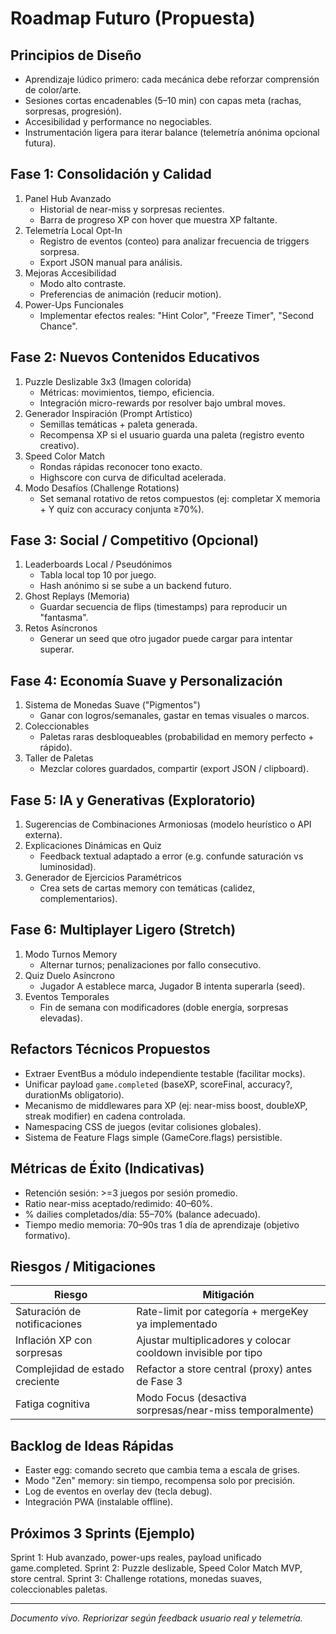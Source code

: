 # Roadmap Futuro (Propuesta)

## Principios de Diseño

- Aprendizaje lúdico primero: cada mecánica debe reforzar comprensión de color/arte.
- Sesiones cortas encadenables (5–10 min) con capas meta (rachas, sorpresas, progresión).
- Accesibilidad y performance no negociables.
- Instrumentación ligera para iterar balance (telemetría anónima opcional futura).

## Fase 1: Consolidación y Calidad

1. Panel Hub Avanzado
   - Historial de near-miss y sorpresas recientes.
   - Barra de progreso XP con hover que muestra XP faltante.
2. Telemetría Local Opt-In
   - Registro de eventos (conteo) para analizar frecuencia de triggers sorpresa.
   - Export JSON manual para análisis.
3. Mejoras Accesibilidad
   - Modo alto contraste.
   - Preferencias de animación (reducir motion).
4. Power-Ups Funcionales
   - Implementar efectos reales: "Hint Color", "Freeze Timer", "Second Chance".

## Fase 2: Nuevos Contenidos Educativos

1. Puzzle Deslizable 3x3 (Imagen colorida)
   - Métricas: movimientos, tiempo, eficiencia.
   - Integración micro-rewards por resolver bajo umbral moves.
2. Generador Inspiración (Prompt Artístico)
   - Semillas temáticas + paleta generada.
   - Recompensa XP si el usuario guarda una paleta (registro evento creativo).
3. Speed Color Match
   - Rondas rápidas reconocer tono exacto.
   - Highscore con curva de dificultad acelerada.
4. Modo Desafíos (Challenge Rotations)
   - Set semanal rotativo de retos compuestos (ej: completar X memoria + Y quiz con accuracy conjunta ≥70%).

## Fase 3: Social / Competitivo (Opcional)

1. Leaderboards Local / Pseudónimos
   - Tabla local top 10 por juego.
   - Hash anónimo si se sube a un backend futuro.
2. Ghost Replays (Memoria)
   - Guardar secuencia de flips (timestamps) para reproducir un "fantasma".
3. Retos Asíncronos
   - Generar un seed que otro jugador puede cargar para intentar superar.

## Fase 4: Economía Suave y Personalización

1. Sistema de Monedas Suave ("Pigmentos")
   - Ganar con logros/semanales, gastar en temas visuales o marcos.
2. Coleccionables
   - Paletas raras desbloqueables (probabilidad en memory perfecto + rápido).
3. Taller de Paletas
   - Mezclar colores guardados, compartir (export JSON / clipboard).

## Fase 5: IA y Generativas (Exploratorio)

1. Sugerencias de Combinaciones Armoniosas (modelo heurístico o API externa).
2. Explicaciones Dinámicas en Quiz
   - Feedback textual adaptado a error (e.g. confunde saturación vs luminosidad).
3. Generador de Ejercicios Paramétricos
   - Crea sets de cartas memory con temáticas (calidez, complementarios).

## Fase 6: Multiplayer Ligero (Stretch)

1. Modo Turnos Memory
   - Alternar turnos; penalizaciones por fallo consecutivo.
2. Quiz Duelo Asíncrono
   - Jugador A establece marca, Jugador B intenta superarla (seed).
3. Eventos Temporales
   - Fin de semana con modificadores (doble energía, sorpresas elevadas).

## Refactors Técnicos Propuestos

- Extraer EventBus a módulo independiente testable (facilitar mocks).
- Unificar payload `game.completed` (baseXP, scoreFinal, accuracy?, durationMs obligatorio).
- Mecanismo de middlewares para XP (ej: near-miss boost, doubleXP, streak modifier) en cadena controlada.
- Namespacing CSS de juegos (evitar colisiones globales).
- Sistema de Feature Flags simple (GameCore.flags) persistible.

## Métricas de Éxito (Indicativas)

- Retención sesión: >=3 juegos por sesión promedio.
- Ratio near-miss aceptado/redimido: 40–60%.
- % dailies completados/día: 55–70% (balance adecuado).
- Tiempo medio memoria: 70–90s tras 1 día de aprendizaje (objetivo formativo).

## Riesgos / Mitigaciones

| Riesgo | Mitigación |
|--------|------------|
| Saturación de notificaciones | Rate-limit por categoría + mergeKey ya implementado |
| Inflación XP con sorpresas | Ajustar multiplicadores y colocar cooldown invisible por tipo |
| Complejidad de estado creciente | Refactor a store central (proxy) antes de Fase 3 |
| Fatiga cognitiva | Modo Focus (desactiva sorpresas/near-miss temporalmente) |

## Backlog de Ideas Rápidas

- Easter egg: comando secreto que cambia tema a escala de grises.
- Modo "Zen" memory: sin tiempo, recompensa solo por precisión.
- Log de eventos en overlay dev (tecla debug).
- Integración PWA (instalable offline).

## Próximos 3 Sprints (Ejemplo)

Sprint 1: Hub avanzado, power-ups reales, payload unificado game.completed.
Sprint 2: Puzzle deslizable, Speed Color Match MVP, store central.
Sprint 3: Challenge rotations, monedas suaves, coleccionables paletas.

---
*Documento vivo. Repriorizar según feedback usuario real y telemetría.*
